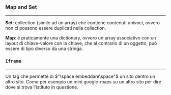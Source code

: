 ### Map and Set
---
**Set**: collection (simile ad un array) che contiene contenuti univoci, ovvero non ci possono essere duplicati nella collection.

**Map**: è praticamente una dictionary, ovvero un array associativo con un layout di chiave-valore con la chiave, che al contrario di un oggetto, può essere di tipo diverso da una stringa.
### `Iframe`
---
Un tag che permette di $"\space embeddare\space"$ un sito dentro un altro sito. Come per esempio un mini google-maps su un altro sito per dire dove si trova l'istituto in questione.